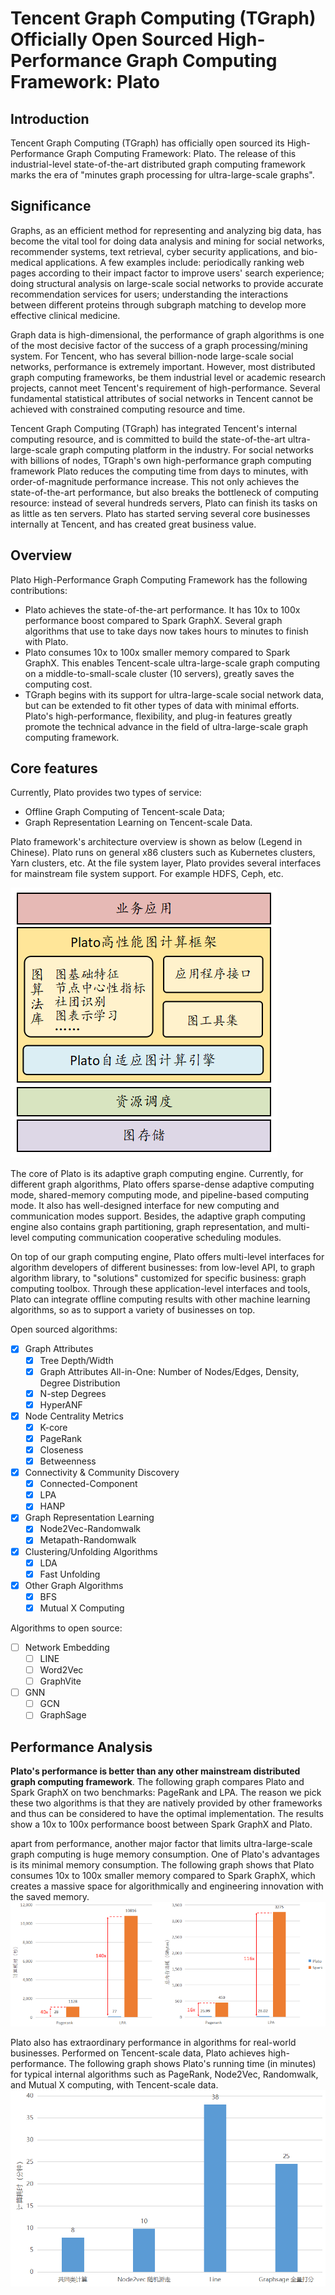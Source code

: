 # Tencent Graph Computing (TGraph) Officially Open Sourced High-Performance Graph Computing Framework: Plato

## Introduction

Tencent Graph Computing (TGraph) has officially open sourced its High-Performance Graph Computing Framework: Plato. The release of this industrial-level state-of-the-art distributed graph computing framework marks the era of "minutes graph processing for ultra-large-scale graphs".

## Significance

Graphs, as an efficient method for representing and analyzing big data, has become the vital tool for doing data analysis and mining for social networks, recommender systems, text retrieval, cyber security applications, and bio-medical applications. A few examples include: periodically ranking web pages according to their impact factor to improve users' search experience; doing structural analysis on large-scale social networks to provide accurate recommendation services for users; understanding the interactions between different proteins through subgraph matching to develop more effective clinical medicine.

Graph data is high-dimensional, the performance of graph algorithms is one of the most decisive factor of the success of a graph processing/mining system. For Tencent, who has several billion-node large-scale social networks, performance is extremely important. However, most distributed graph computing frameworks, be them industrial level or academic research projects, cannot meet Tencent's requirement of high-performance. Several fundamental statistical attributes of social networks in Tencent cannot be achieved with constrained computing resource and time.

Tencent Graph Computing (TGraph) has integrated Tencent's internal computing resource, and is committed to build the state-of-the-art ultra-large-scale graph computing platform in the industry. For social networks with billions of nodes, TGraph's own high-performance graph computing framework Plato reduces the computing time from days to minutes, with order-of-magnitude performance increase. This not only achieves the state-of-the-art performance, but also breaks the bottleneck of computing resource: instead of several hundreds servers, Plato can finish its tasks on as little as ten servers. Plato has started serving several core businesses internally at Tencent, and has created great business value.

## Overview

Plato High-Performance Graph Computing Framework has the following contributions:
- Plato achieves the state-of-the-art performance. It has 10x to 100x performance boost compared to Spark GraphX. Several graph algorithms that use to take days now takes hours to minutes to finish with Plato.
- Plato consumes 10x to 100x smaller memory compared to Spark GraphX. This enables Tencent-scale ultra-large-scale graph computing on a middle-to-small-scale cluster (10 servers), greatly saves the computing cost.
- TGraph begins with its support for ultra-large-scale social network data, but can be extended to fit other types of data with minimal efforts. Plato's high-performance, flexibility, and plug-in features greatly promote the technical advance in the field of ultra-large-scale graph computing framework.

## Core features

Currently, Plato provides two types of service:

- Offline Graph Computing of Tencent-scale Data;
- Graph Representation Learning on Tencent-scale Data.

Plato framework's architecture overview is shown as below (Legend in Chinese). Plato runs on general x86 clusters such as Kubernetes clusters, Yarn clusters, etc. At the file system layer, Plato provides several interfaces for mainstream file system support. For example HDFS, Ceph, etc.

![Plato architecture](images/plato.png)

The core of Plato is its adaptive graph computing engine. Currently, for different graph algorithms, Plato offers sparse-dense adaptive computing mode, shared-memory computing mode, and pipeline-based computing mode. It also has well-designed interface for new computing and communication modes support. Besides, the adaptive graph computing engine also contains graph partitioning, graph representation, and multi-level computing communication cooperative scheduling modules.

On top of our graph computing engine, Plato offers multi-level interfaces for algorithm developers of different businesses: from low-level API, to graph algorithm library, to "solutions" customized for specific business: graph computing toolbox. Through these application-level interfaces and tools, Plato can integrate offline computing results with other machine learning algorithms, so as to support a variety of businesses on top.

Open sourced algorithms:

- [x] Graph Attributes
  + [x] Tree Depth/Width
  + [x] Graph Attributes All-in-One: Number of Nodes/Edges, Density, Degree Distribution
  + [x] N-step Degrees
  + [x] HyperANF
- [x] Node Centrality Metrics
  + [x] K-core
  + [x] PageRank
  + [x] Closeness
  + [x] Betweenness
- [x] Connectivity & Community Discovery
  + [x] Connected-Component
  + [x] LPA
  + [x] HANP
- [x] Graph Representation Learning
  + [x] Node2Vec-Randomwalk
  + [x] Metapath-Randomwalk
- [x] Clustering/Unfolding Algorithms
  + [x] LDA
  + [x] Fast Unfolding
- [x] Other Graph Algorithms
  + [x] BFS
  + [x] Mutual X Computing

Algorithms to open source:

- [ ] Network Embedding
  + [ ] LINE
  + [ ] Word2Vec
  + [ ] GraphVite
- [ ] GNN
  + [ ] GCN
  + [ ] GraphSage

## Performance Analysis

**Plato's performance is better than any other mainstream distributed graph computing framework**. The following graph compares Plato and Spark GraphX on two benchmarks: PageRank and LPA. The reason we pick these two algorithms is that they are natively provided by other frameworks and thus can be considered to have the optimal implementation. The results show a 10x to 100x performance boost between Spark GraphX and Plato.

apart from performance, another major factor that limits ultra-large-scale graph computing is huge memory consumption. One of Plato's advantages is its minimal memory consumption. The following graph shows that Plato consumes 10x to 100x smaller memory compared to Spark GraphX, which creates a massive space for algorithmically and engineering innovation with the saved memory.
![perf_sparkx](images/performance-sparkx.png)

Plato also has extraordinary performance in algorithms for real-world businesses. Performed on Tencent-scale data, Plato achieves high-performance. The following graph shows Plato's running time (in minutes) for typical internal algorithms such as PageRank, Node2Vec, Randomwalk, and Mutual X computing, with Tencent-scale data.
![perf](images/performance.png)
